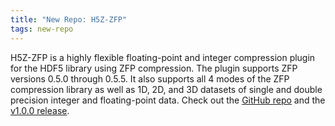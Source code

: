 ```yaml
---
title: "New Repo: H5Z-ZFP"
tags: new-repo
---
```


H5Z-ZFP is a highly flexible floating-point and integer compression plugin for the HDF5 library using ZFP compression. The plugin supports ZFP versions 0.5.0 through 0.5.5. It also supports all 4 modes of the ZFP compression library as well as 1D, 2D, and 3D datasets of single and double precision integer and floating-point data. Check out the [GitHub repo](https://github.com/LLNL/H5Z-ZFP) and the [v1.0.0 release](https://github.com/LLNL/H5Z-ZFP/releases).
